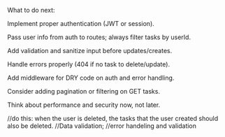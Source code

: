 What to do next:

Implement proper authentication (JWT or session).

Pass user info from auth to routes; always filter tasks by userId.

Add validation and sanitize input before updates/creates.

Handle errors properly (404 if no task to delete/update).

Add middleware for DRY code on auth and error handling.

Consider adding pagination or filtering on GET tasks.

Think about performance and security now, not later.



//do this: when the user is deleted, the tasks that the user created should also be deleted.
//Data validation;
//error handeling and validation

